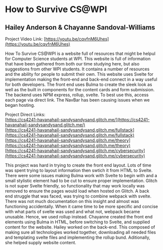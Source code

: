 # How to Survive CS@WPI

## Hailey Anderson & Chayanne Sandoval-Williams

Project Video Link: [https://youtu.be/cqvfnM6Uhes](https://youtu.be/cqvfnM6Uhes)

How To Survive CS@WPI is a website full of resources that might be helpul for Computer Science students at WPI. This website is full of information that have been gathered from both our time studying here, but also suggestions from other WPI students. It contains a number of resources and the ability for people to submit their own.
This website uses Svelte for implementation making the front-end and back-end connect in a way useful for both developers.
The front end uses Bulma to create the sleek look as well as the built in components for the content cards and form submission. The backend uses NPM express, rollup, svelte.
To best use this, access each page via direct link. The NavBar has been causing issues when we began hosting.

Project Direct Links: <br />
[https://cs4241-havanahail-sandysandysand.glitch.me/](https://cs4241-havanahail-sandysandysand.glitch.me/) <br />
[https://cs4241-havanahail-sandysandysand.glitch.me/fullstack](https://cs4241-havanahail-sandysandysand.glitch.me/fullstack) <br />
[https://cs4241-havanahail-sandysandysand.glitch.me/theory](https://cs4241-havanahail-sandysandysand.glitch.me/theory) <br />
[https://cs4241-havanahail-sandysandysand.glitch.me/cybersecurity](https://cs4241-havanahail-sandysandysand.glitch.me/cybersecurity) <br />

This project was hard in trying to create the front end layout. Lots of time was spent trying to layout information then swtich it from HTML to Svelte. There were some issues making Bulma work with Svelte to begin with and a small stylistic element had to be cut to ensure proper implementation. Glitch is not super Svelte friendly, so functionality that may work locally was removed to ensure the pages would load when hosted on Glitch.
A back end struggle that was faced, was trying to combine webpack with svelte. There was not much documentation on this insight and almost was functioning accidentally. When it came time to be more specific and concise with what parts of svelte was used and what not, webpack became unusable. Hence, we used rollup instead.
Chayanne created the front end elements using Bulma in HTML, before switching to Svelte, and supplied content for the website.
Hailey worked on the back-end. This composed of making sure all technologies worked together, downloading all needed files and templating svelte files and implementing the rollup bund. Aditionally, she helped supply website content.

